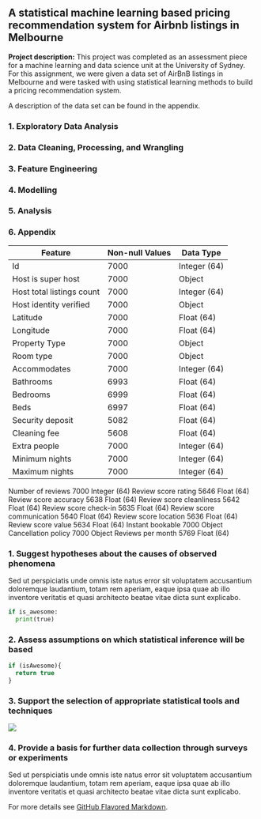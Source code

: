 ## A statistical machine learning based pricing recommendation system for Airbnb listings in Melbourne

**Project description:** This project was completed as an assessment piece for a machine learning and data science unit at the University of Sydney. For this  assignment, we were given a data set of AirBnB listings in Melbourne and were tasked with using statistical learning methods to build a pricing recommendation system. 

A description of the data set can be found in the appendix.

### 1. Exploratory Data Analysis



### 2. Data Cleaning, Processing, and Wrangling

### 3. Feature Engineering

### 4. Modelling

### 5. Analysis

### 6. Appendix

Feature |	Non-null Values |	Data Type
--------|-----------------|----------
Id	| 7000	| Integer (64)
Host is super host	| 7000 |	Object
Host total listings count	| 7000	| Integer (64)
Host identity verified	| 7000	| Object
Latitude	| 7000	| Float (64)
Longitude	| 7000	| Float (64)
Property Type	| 7000	| Object
Room type	| 7000	| Object
Accommodates	| 7000	| Integer (64)
Bathrooms	| 6993	| Float (64)
Bedrooms	| 6999	| Float (64)
Beds	| 6997	| Float (64)
Security deposit	| 5082	| Float (64)
Cleaning fee	| 5608	| Float (64)
Extra people	| 7000	| Integer (64)
Minimum nights	| 7000	| Integer (64)
Maximum nights	| 7000	| Integer (64)
Number of reviews	7000	Integer (64)
Review score rating	5646	Float (64)
Review score accuracy	5638	Float (64)
Review score cleanliness	5642	Float (64)
Review score check-in	5635	Float (64)
Review score communication	5640	Float (64)
Review score location	5636	Float (64)
Review score value	5634	Float (64)
Instant bookable	7000	Object
Cancellation policy	7000	Object
Reviews per month	5769	Float (64)


### 1. Suggest hypotheses about the causes of observed phenomena

Sed ut perspiciatis unde omnis iste natus error sit voluptatem accusantium doloremque laudantium, totam rem aperiam, eaque ipsa quae ab illo inventore veritatis et quasi architecto beatae vitae dicta sunt explicabo. 

```python
if is_awesome:
  print(true)

```

### 2. Assess assumptions on which statistical inference will be based

```javascript
if (isAwesome){
  return true
}
```

### 3. Support the selection of appropriate statistical tools and techniques

<img src="images/dummy_thumbnail.jpg?raw=true"/>

### 4. Provide a basis for further data collection through surveys or experiments

Sed ut perspiciatis unde omnis iste natus error sit voluptatem accusantium doloremque laudantium, totam rem aperiam, eaque ipsa quae ab illo inventore veritatis et quasi architecto beatae vitae dicta sunt explicabo. 

For more details see [GitHub Flavored Markdown](https://guides.github.com/features/mastering-markdown/).
